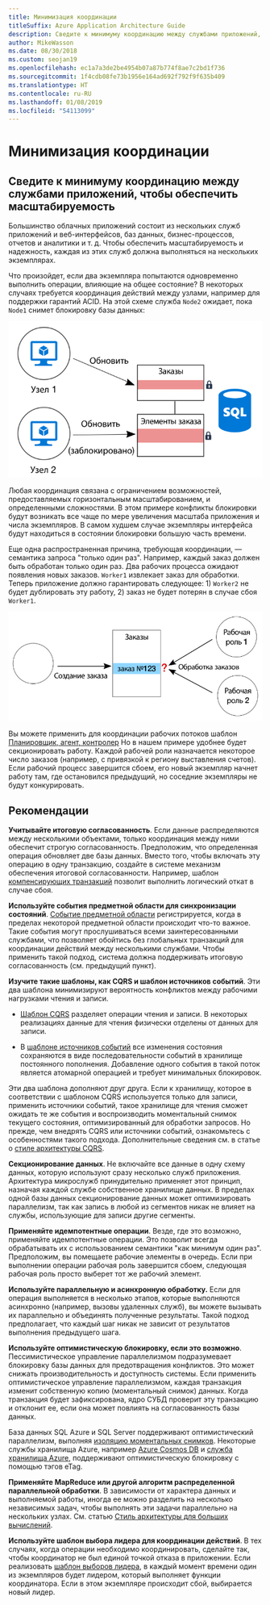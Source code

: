 ```yaml
---
title: Минимизация координации
titleSuffix: Azure Application Architecture Guide
description: Сведите к минимуму координацию между службами приложений, чтобы обеспечить масштабируемость.
author: MikeWasson
ms.date: 08/30/2018
ms.custom: seojan19
ms.openlocfilehash: ec1a7a3de2be4954b07a87b774f8ae7c2bd1f736
ms.sourcegitcommit: 1f4cdb08fe73b1956e164ad692f792f9f635b409
ms.translationtype: HT
ms.contentlocale: ru-RU
ms.lasthandoff: 01/08/2019
ms.locfileid: "54113099"
---
```

# <a name="minimize-coordination"></a>Минимизация координации

## <a name="minimize-coordination-between-application-services-to-achieve-scalability"></a>Сведите к минимуму координацию между службами приложений, чтобы обеспечить масштабируемость

Большинство облачных приложений состоит из нескольких служб приложений и веб-интерфейсов, баз данных, бизнес-процессов, отчетов и аналитики и т. д. Чтобы обеспечить масштабируемость и надежность, каждая из этих служб должна выполняться на нескольких экземплярах.

Что произойдет, если два экземпляра попытаются одновременно выполнить операции, влияющие на общее состояние? В некоторых случаях требуется координация действий между узлами, например для поддержки гарантий ACID. На этой схеме служба `Node2` ожидает, пока `Node1` снимет блокировку базы данных:

![Схема блокировки базы данных](./images/database-lock.svg)

Любая координация связана с ограничением возможностей, предоставляемых горизонтальным масштабированием, и определенными сложностями. В этом примере конфликты блокировки будут возникать все чаще по мере увеличения масштаба приложения и числа экземпляров. В самом худшем случае экземпляры интерфейса будут находиться в состоянии блокировки большую часть времени.

Еще одна распространенная причина, требующая координации, — семантика запроса "только один раз". Например, каждый заказ должен быть обработан только один раз. Два рабочих процесса ожидают появления новых заказов. `Worker1` извлекает заказ для обработки. Теперь приложение должно гарантировать следующее: 1) `Worker2` не будет дублировать эту работу, 2) заказ не будет потерян в случае сбоя `Worker1`.

![Схема координации](./images/coordination.svg)

Вы можете применить для координации рабочих потоков шаблон [Планировщик, агент, контролер][sas-pattern] Но в нашем примере удобнее будет секционировать работу. Каждой рабочей роли назначается некоторое число заказов (например, с привязкой к региону выставления счетов). Если рабочий процесс завершится сбоем, его новый экземпляр начнет работу там, где остановился предыдущий, но соседние экземпляры не будут конкурировать.

## <a name="recommendations"></a>Рекомендации

**Учитывайте итоговую согласованность**. Если данные распределяются между несколькими объектами, только координация между ними обеспечит строгую согласованность. Предположим, что определенная операция обновляет две базы данных. Вместо того, чтобы включать эту операцию в одну транзакцию, создайте в системе механизм обеспечения итоговой согласованности. Например, шаблон [компенсирующих транзакций][compensating-transaction] позволит выполнить логический откат в случае сбоя.

**Используйте события предметной области для синхронизации состояний**. [Событие предметной области][domain-event] регистрируется, когда в пределах некоторой предметной области происходит что-то важное. Такие события могут прослушиваться всеми заинтересованными службами, что позволяет обойтись без глобальных транзакций для координации действий между несколькими службами. Чтобы применить такой подход, система должна поддерживать итоговую согласованность (см. предыдущий пункт).

**Изучите такие шаблоны, как CQRS и шаблон источников событий**. Эти два шаблона минимизируют вероятность конфликтов между рабочими нагрузками чтения и записи.

- [Шаблон CQRS][cqrs-pattern] разделяет операции чтения и записи. В некоторых реализациях данные для чтения физически отделены от данных для записи.

- В [шаблоне источников событий][event-sourcing] все изменения состояния сохраняются в виде последовательности событий в хранилище постоянного пополнения. Добавление одного события в такой поток является атомарной операцией и требует минимальных блокировок.

Эти два шаблона дополняют друг друга. Если к хранилищу, которое в соответствии с шаблоном CQRS используется только для записи, применить источники событий, такое хранилище для чтения сможет ожидать те же события и воспроизводить моментальный снимок текущего состояния, оптимизированный для обработки запросов. Но прежде, чем внедрять CQRS или источники событий, ознакомьтесь с особенностями такого подхода. Дополнительные сведения см. в статье о [стиле архитектуры CQRS][cqrs-style].

**Секционирование данных**.  Не включайте все данные в одну схему данных, которую используют сразу несколько служб приложения. Архитектура микрослужб принудительно применяет этот принцип, назначая каждой службе собственное хранилище данных. В пределах одной базы данных секционирование данных может оптимизировать параллелизм, так как запись в любой из сегментов никак не влияет на службы, использующие для записи другие сегменты.

**Применяйте идемпотентные операции**. Везде, где это возможно, применяйте идемпотентные операции. Это позволит всегда обрабатывать их с использованием семантики "как минимум один раз". Предположим, вы помещаете рабочие элементы в очередь. Если при выполнении операции рабочая роль завершится сбоем, следующая рабочая роль просто выберет тот же рабочий элемент.

**Используйте параллельную и асинхронную обработку.** Если для операция выполняется в несколько этапов, которые выполняются асинхронно (например, вызовы удаленных служб), вы можете вызывать их параллельно и объединять полученные результаты. Такой подход предполагает, что каждый шаг никак не зависит от результатов выполнения предыдущего шага.

**Используйте оптимистическую блокировку, если это возможно**. Пессимистическое управление параллелизмом подразумевает блокировку базы данных для предотвращения конфликтов. Это может снижать производительность и доступность системы. Если применить оптимистическое управление параллелизмом, каждая транзакция изменит собственную копию (моментальный снимок) данных. Когда транзакция будет зафиксирована, ядро СУБД проверит эту транзакцию и отклонит ее, если она может повлиять на согласованность базы данных.

База данных SQL Azure и SQL Server поддерживают оптимистический параллелизм, выполняя [изоляцию моментальных снимков][sql-snapshot-isolation]. Некоторые службы хранилища Azure, например [Azure Cosmos DB][cosmosdb-faq] и [служба хранилища Azure][storage-concurrency], поддерживают оптимистическую блокировку с помощью тэгов eTag.

**Применяйте MapReduce или другой алгоритм распределенной параллельной обработки**. В зависимости от характера данных и выполняемой работы, иногда ее можно разделить на несколько независимых задач, чтобы выполнять эти задачи параллельно на нескольких узлах. См. статью [Стиль архитектуры для больших вычислений][big-compute].

**Используйте шаблон выбора лидера для координации действий**. В тех случаях, когда операции необходимо координировать, сделайте так, чтобы координатор не был единой точкой отказа в приложении. Если реализовать [шаблон выборов лидера][leader-election], в каждый момент времени один из экземпляров будет лидером, который выполняет функции координатора. Если в этом экземпляре происходит сбой, выбирается новый лидер.

<!-- links -->

[big-compute]: ../architecture-styles/big-compute.md
[compensating-transaction]: ../../patterns/compensating-transaction.md
[cqrs-style]: ../architecture-styles/cqrs.md
[cqrs-pattern]: ../../patterns/cqrs.md
[cosmosdb-faq]: /azure/cosmos-db/faq
[domain-event]: https://martinfowler.com/eaaDev/DomainEvent.html
[event-sourcing]: ../../patterns/event-sourcing.md
[leader-election]: ../../patterns/leader-election.md
[sas-pattern]: ../../patterns/scheduler-agent-supervisor.md
[sql-snapshot-isolation]: /sql/t-sql/statements/set-transaction-isolation-level-transact-sql
[storage-concurrency]: https://azure.microsoft.com/blog/managing-concurrency-in-microsoft-azure-storage-2/